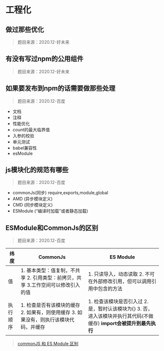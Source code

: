 # 工程化

## 做过那些优化

> 题目来源：2020.12-好未来

## 有没有写过npm的公用组件

> 题目来源：2020.12-好未来

## 如果要发布到npm的话需要做那些处理

> 题目来源：2020.12-百度

- 文档
- 注释
- 性能优化
- count的最大临界值
- 入参的校验
- 单元测试
- babel兼容性
- esModule

## js模块化的规范有哪些

> 题目来源：2020.12-百度

- commonJs(同步) require,exports,module,global
- AMD (异步模块定义)
- CMD (同步模块定义)
- ESModule (“编译时加载”或者静态加载)

## ESModule和CommonJs的区别

> 题目来源：2020.12-百度

纬度 | CommonJs | ES Module
-- | -- | --
值 | 1. 基本类型：值复制，不共享 2. 引用类型：前拷贝，共享 3.工作空间可以修改引入的值 | 1. 只读导入，动态读取 2. 不可在外部修改引用，但可以调用引用中包含的方法
执行顺序| 1. 检查是否有该模块的缓存 2. 如果有，则使用缓存 3. 如果没有，则执行该模块代码，并缓存 | 1. 检查该模块是否引入过 2. 是，暂时认该模块为{} 3. 否，进入该模块并执行其代码(不做缓存) **import会被提升到最先执行**

> [commonJS 和 ES Module 区别](https://zhuanlan.zhihu.com/p/161015809)
